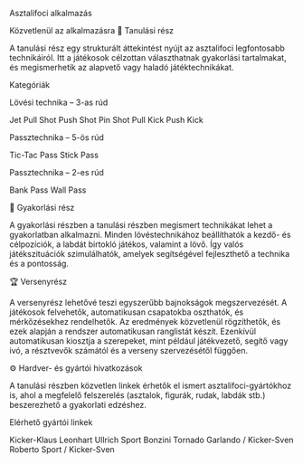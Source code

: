 Asztalifoci alkalmazás




Közvetlenül az alkalmazásra
🧠 Tanulási rész




A tanulási rész egy strukturált áttekintést nyújt az asztalifoci legfontosabb technikáiról.
Itt a játékosok célzottan választhatnak gyakorlási tartalmakat, és megismerhetik az alapvető vagy haladó játéktechnikákat.




Kategóriák




Lövési technika – 3-as rúd

Jet
Pull Shot
Push Shot
Pin Shot
Pull Kick
Push Kick



Passztechnika – 5-ös rúd

Tic-Tac Pass
Stick Pass



Passztechnika – 2-es rúd

Bank Pass
Wall Pass



🎯 Gyakorlási rész




A gyakorlási részben a tanulási részben megismert technikákat lehet a gyakorlatban alkalmazni.
Minden lövéstechnikához beállíthatók a kezdő- és célpozíciók, a labdát birtokló játékos, valamint a lövő.
Így valós játékszituációk szimulálhatók, amelyek segítségével fejleszthető a technika és a pontosság.




🏆 Versenyrész




A versenyrész lehetővé teszi egyszerűbb bajnokságok megszervezését.
A játékosok felvehetők, automatikusan csapatokba oszthatók, és mérkőzésekhez rendelhetők.
Az eredmények közvetlenül rögzíthetők, és ezek alapján a rendszer automatikusan ranglistát készít.
Ezenkívül automatikusan kiosztja a szerepeket, mint például játékvezető, segítő vagy ivó, a résztvevők számától és a verseny szervezésétől függően.




⚙️ Hardver- és gyártói hivatkozások




A tanulási részben közvetlen linkek érhetők el ismert asztalifoci-gyártókhoz is,
ahol a megfelelő felszerelés (asztalok, figurák, rudak, labdák stb.) beszerezhető a gyakorlati edzéshez.




Elérhető gyártói linkek

Kicker-Klaus
Leonhart
Ullrich Sport
Bonzini
Tornado
Garlando / Kicker-Sven
Roberto Sport / Kicker-Sven
